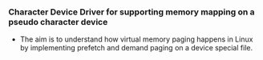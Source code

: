 ### Character Device Driver for supporting memory mapping on a pseudo character device ###
- The aim is to understand how virtual memory paging happens in Linux by implementing prefetch and demand paging on a device special file.
